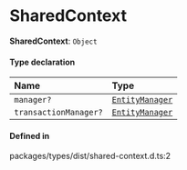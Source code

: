 # SharedContext

 **SharedContext**: `Object`

#### Type declaration

| Name | Type |
| :------ | :------ |
| `manager?` | [`EntityManager`](../classes/EntityManager.md) |
| `transactionManager?` | [`EntityManager`](../classes/EntityManager.md) |

#### Defined in

packages/types/dist/shared-context.d.ts:2
